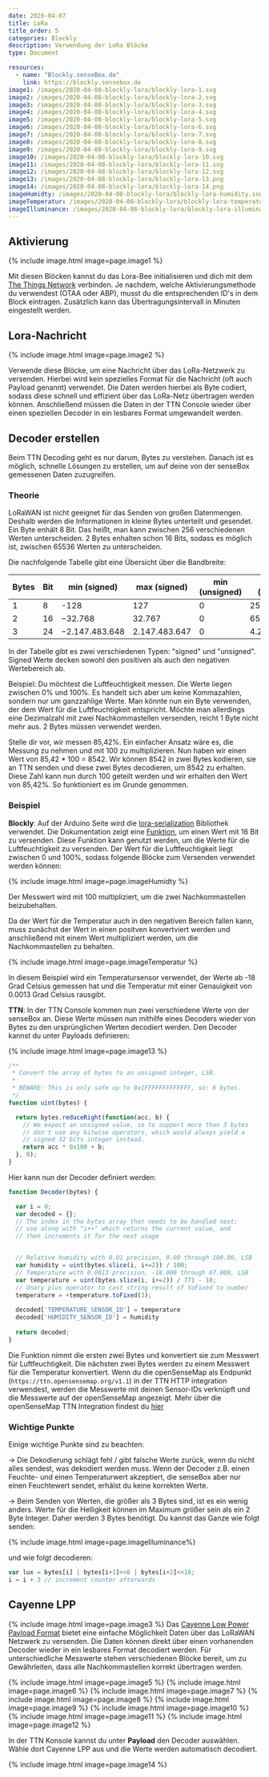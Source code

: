 ```yaml
---
date: 2020-04-07
title: LoRa
title_order: 5
categories: Blockly
description: Verwendung der LoRa Blöcke 
type: Document

resources:
  - name: "Blockly.senseBox.de"
    link: https://blockly.sensebox.de
image1: /images/2020-04-08-blockly-lora/blockly-lora-1.svg
image2: /images/2020-04-08-blockly-lora/blockly-lora-2.svg
image3: /images/2020-04-08-blockly-lora/blockly-lora-3.svg
image4: /images/2020-04-08-blockly-lora/blockly-lora-4.svg
image5: /images/2020-04-08-blockly-lora/blockly-lora-5.svg
image6: /images/2020-04-08-blockly-lora/blockly-lora-6.svg
image7: /images/2020-04-08-blockly-lora/blockly-lora-7.svg
image8: /images/2020-04-08-blockly-lora/blockly-lora-8.svg
image9: /images/2020-04-08-blockly-lora/blockly-lora-9.svg
image10: /images/2020-04-08-blockly-lora/blockly-lora-10.svg
image11: /images/2020-04-08-blockly-lora/blockly-lora-11.svg
image12: /images/2020-04-08-blockly-lora/blockly-lora-12.svg
image13: /images/2020-04-08-blockly-lora/blockly-lora-13.png
image14: /images/2020-04-08-blockly-lora/blockly-lora-14.png
imageHumidty: /images/2020-04-08-blockly-lora/blockly-lora-humidity.svg
imageTemperatur: /images/2020-04-08-blockly-lora/blockly-lora-temperatur.svg
imageIlluminance: /images/2020-04-08-blockly-lora/blockly-lora-illuminance.svg
---
```




## Aktivierung

{% include image.html image=page.image1 %}

Mit diesen Blöcken kannst du das Lora-Bee initialisieren und dich mit dem [The Things Network](https://www.thethingsnetwork.org/) verbinden. Je nachdem, welche Aktivierungsmethode du verwendest (OTAA oder ABP), musst du die entsprechenden ID's in dem Block eintragen. Zusätzlich kann das Übertragungsintervall in Minuten eingestellt werden.  


## Lora-Nachricht
{% include image.html image=page.image2 %}

Verwende diese Blöcke, um eine Nachricht über das LoRa-Netzwerk zu versenden. Hierbei wird kein spezielles Format für die Nachricht (oft auch Payload genannt) verwendet. Die Daten werden hierbei als Byte codiert, sodass diese schnell und effizient über das LoRa-Netz übertragen werden können. Anschließend müssen die Daten in der TTN Console wieder über einen speziellen Decoder in ein lesbares Format umgewandelt werden. 

## Decoder erstellen

Beim TTN Decoding geht es nur darum, Bytes zu verstehen. Danach ist es möglich, schnelle Lösungen zu erstellen, um auf deine von der senseBox gemessenen Daten zuzugreifen.


### Theorie
LoRaWAN ist nicht geeignet für das Senden von großen Datenmengen. Deshalb werden die Informationen in kleine Bytes unterteilt und gesendet. Ein Byte enhält 8 Bit. Das heißt, man kann zwischen 256 verschiedenen Werten unterscheiden. 2 Bytes enhalten schon 16 Bits, sodass es möglich ist, zwischen 65536 Werten zu unterscheiden.

Die nachfolgende Tabelle gibt eine Übersicht über die Bandbreite:


| Bytes | Bit | min (signed)   | max (signed)  | min (unsigned) | max (unsigned) |
|-------|-----|----------------|---------------|----------------|----------------|
| 1     | 8   | -128           | 127           | 0              | 255            |
| 2     | 16  | −32.768        | 32.767        | 0              | 65.535         |
| 3     | 24  | −2.147.483.648 | 2.147.483.647 | 0              | 4.294.967.295  |

In der Tabelle gibt es zwei verschiedenen Typen: "signed" und "unsigned". Signed Werte decken sowohl den positiven als auch den negativen Wertebereich ab. 

Beispiel: Du möchtest die Luftfeuchtigkeit messen. Die Werte liegen zwischen 0% und 100%. Es handelt sich aber um keine Kommazahlen, sondern nur um ganzzahlige Werte. Man könnte nun ein Byte verwenden, der dem Wert für die Luftfeuchtigkeit entspricht. Möchte man allerdings eine Dezimalzahl mit zwei Nachkommastellen versenden, reicht 1 Byte nicht mehr aus. 2 Bytes müssen verwendet werden.  

Stelle dir vor, wir messen 85,42%. Ein einfacher Ansatz wäre es, die Messung zu nehmen und mit 100 zu multiplizieren. Nun haben wir einen Wert von 85,42 * 100 = 8542. Wir können 8542 in zwei Bytes kodieren, sie an TTN senden und diese zwei Bytes decodieren, um 8542 zu erhalten. Diese Zahl kann nun durch 100 geteilt werden und wir erhalten den Wert von 85,42%. So funktioniert es im Grunde genommen.


### Beispiel

__Blockly__:
Auf der Arduino Seite wird die [lora-serialization](https://github.com/thesolarnomad/lora-serialization) Bibliothek verwendet. Die Dokumentation zeigt eine [Funktion](https://github.com/thesolarnomad/lora-serialization#unsigned-16bit-integer-2-bytes), um einen Wert mit 16 Bit zu versenden. Diese Funktion kann genutzt werden, um die Werte für die Luftfeuchtigkeit zu versenden. Der Wert für die Luftfeuchtigkeit liegt zwischen 0 und 100%, sodass folgende Blöcke zum Versenden verwendet werden können:

{% include image.html image=page.imageHumidty %}

Der Messwert wird mit 100 multipliziert, um die zwei Nachkommastellen beizubehalten. 

Da der Wert für die Temperatur auch in den negativen Bereich fallen kann, muss zunächst der Wert in einen positven konvertviert werden und anschließend mit einem Wert multipliziert werden, um die Nachkommastellen zu behalten. 

{% include image.html image=page.imageTemperatur %}

In diesem Beispiel wird ein Temperatursensor verwendet, der Werte ab -18 Grad Celsius gemessen hat und die Temperatur mit einer Genauigkeit von 0.0013 Grad Celsius rausgibt. 

__TTN__:
In der TTN Console kommen nun zwei verschiedene Werte von der senseBox an. Diese Werte müssen nun mithilfe eines Decoders wieder von Bytes zu den ursprünglichen Werten decodiert werden. Den Decoder kannst du unter Payloads definieren:

{% include image.html image=page.image13 %}

```js
/**
 * Convert the array of bytes to an unsigned integer, LSB. 
 *
 * BEWARE: This is only safe up to 0x1FFFFFFFFFFFFF, so: 6 bytes.
 */
function uint(bytes) {

  return bytes.reduceRight(function(acc, b) {
    // We expect an unsigned value, so to support more than 3 bytes
    // don't use any bitwise operators, which would always yield a
    // signed 32 bits integer instead.
    return acc * 0x100 + b;
  }, 0);
}
```

Hier kann nun der Decoder definiert werden:
```js
function Decoder(bytes) {

  var i = 0;     
  var decoded = {};
  // The index in the bytes array that needs to be handled next;
  // use along with "i++" which returns the current value, and
  // then increments it for the next usage


  // Relative humidity with 0.01 precision, 0.00 through 100.00, LSB
  var humidity = uint(bytes.slice(i, i+=2)) / 100;
  // Temperature with 0.0013 precision, -18.000 through 67.000, LSB
  var temperature = uint(bytes.slice(i, i+=2)) / 771 - 18;
  // Unary plus operator to cast string result of toFixed to number
  temperature = +temperature.toFixed(3);
  
  decoded['TEMPERATURE_SENSOR_ID'] = temperature
  decoded['HUMIDITY_SENSOR_ID'] = humidity
  
  return decoded;
}
```
Die Funktion nimmt die ersten zwei Bytes und konvertiert sie zum Messwert für Luftfeuchtigkeit. Die nächsten zwei Bytes werden zu einem Messwert für die Temperatur konvertiert. Wenn du die openSenseMap als Endpunkt (`https://ttn.opensensemap.org/v1.1`) in der TTN HTTP integration verwendest, werden die Messwerte mit deinen Sensor-IDs verknüpft und die Messwerte auf der openSenseMap angezeigt. Mehr über die openSenseMap TTN Integration findest du [hier](https://sensebox.github.io/books-v2/osem/ttn_integration.html)

### Wichtige Punkte
Einige wichtige Punkte sind zu beachten:

→ Die Dekodierung schlägt fehl / gibt falsche Werte zurück, wenn du nicht alles sendest, was dekodiert werden muss. Wenn der Decoder z.B. einen Feuchte- und einen Temperaturwert akzeptiert, die senseBox aber nur einen Feuchtewert sendet, erhälst du keine korrekten Werte.

→ Beim Senden von Werten, die größer als 3 Bytes sind, ist es ein wenig anders. Werte für die Helligkeit können im Maximum größer sein als ein 2 Byte Integer. Daher werden 3 Bytes benötigt. Du kannst das Ganze wie folgt senden: 

{% include image.html image=page.imageIlluminance%}


und wie folgt decodieren:
```js
var lux = bytes[i] | bytes[i+1]<<8 | bytes[i+2]<<16;
i = i + 3 // increment counter afterwards
```

## Cayenne LPP
{% include image.html image=page.image3 %}
Das [Cayenne Low Power Payload Format](https://community.mydevices.com/t/cayenne-lpp-2-0/7510) bietet eine einfache Möglichkeit Daten über das LoRaWAN Netzwerk zu versenden. Die Daten können direkt über einen vorhanenden Decoder wieder in ein lesbares Format decodiert werden. Für unterschiedliche Messwerte stehen verschiedenen Blöcke bereit, um zu Gewährleiten, dass alle Nachkommastellen korrekt übertragen werden. 

{% include image.html image=page.image5 %}
{% include image.html image=page.image6 %}
{% include image.html image=page.image7 %}
{% include image.html image=page.image8 %}
{% include image.html image=page.image9 %}
{% include image.html image=page.image10 %}
{% include image.html image=page.image11 %}
{% include image.html image=page.image12 %}

In der TTN Konsole kannst du unter __Payload__ den Decoder auswählen. Wähle dort Cayenne LPP aus und die Werte werden automatisch decodiert.

{% include image.html image=page.image14 %}
